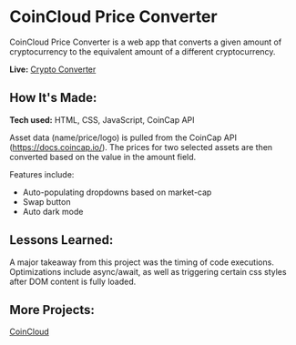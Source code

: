 # CoinCloud Price Converter

CoinCloud Price Converter is a web app that converts a given amount of cryptocurrency to the equivalent amount of a different cryptocurrency.

**Live:** [Crypto Converter](https://dwnorm2.github.io/crypto-converter/)

## How It's Made:

**Tech used:** HTML, CSS, JavaScript, CoinCap API

Asset data (name/price/logo) is pulled from the CoinCap API (https://docs.coincap.io/). The prices for two selected assets are then converted based on the value in the amount field.

Features include:
* Auto-populating dropdowns based on market-cap
* Swap button
* Auto dark mode

## Lessons Learned:

A major takeaway from this project was the timing of code executions. Optimizations include async/await, as well as triggering certain css styles after DOM content is fully loaded.

## More Projects:
[CoinCloud](https://github.com/dwnorm2/coincloud)

